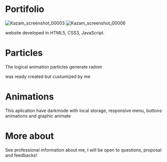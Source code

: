 # Portifolio
![Kazam_screenshot_00003](https://user-images.githubusercontent.com/54954812/114974869-9b513300-9e59-11eb-9e64-a5e99cabd90c.png)
![Kazam_screenshot_00006](https://user-images.githubusercontent.com/54954812/114975219-3ba75780-9e5a-11eb-8a4b-79391f1b8447.png)

website developed in HTML5, CSS3, JavaScript.

# Particles
The logical animation particles generate radom

was ready created but custumized by me

# Animations
This aplication have darkmode with local storage, 
responsive menu, buttons animations and graphic animate

# More about
See professional information about me, I will be 
open to questions, proposal and feedbacks!

